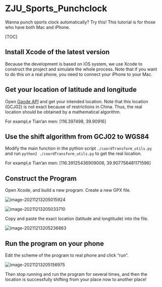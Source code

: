 # ZJU_Sports_Punchclock
Wanna punch sports clock automatically? Try this! This tutorial is for those who have both Mac and iPhone.

[TOC]

## Install Xcode of the latest version

Because the development is based on iOS system, we use Xcode to construct the project and simulate the whole process. Note that if you want to do this on a real phone, you need to connect your iPhone to your Mac.

## Get your location of latitude and longitude

Open [Gaode API](https://lbs.amap.com/tools/picker) and get your intended location. Note that this location (GCJ02) is not exact because of restrictions in China. Thus, the real location should be obtained by a mathematical algorithm.

For exampl,e Tian’an men: [116.397498, 39.90916]

## Use the shift algorithm from GCJ02 to WGS84

Modify the main function in the python script `./coordTransform_utils.py` and run `python2 ./coordTransform_utils.py` to get the real location.

For exampl,e Tian’an men: [116.39125436909006, 39.907756481171596]

## Construct the Program

Open Xcode, and build a new program. Create a new GPX file.

![image-20211213205015924](http://jacklovespictures.oss-cn-beijing.aliyuncs.com/2021-12-13-125016.png)

![image-20211213205033710](http://jacklovespictures.oss-cn-beijing.aliyuncs.com/2021-12-13-125034.png)

Copy and paste the exact location (latitude and longtitude) into the file.

![image-20211213205236863](http://jacklovespictures.oss-cn-beijing.aliyuncs.com/2021-12-13-125237.png)

## Run the program on your phone

Edit the scheme of the program to real phone and click “run”.

![image-20211213205156975](http://jacklovespictures.oss-cn-beijing.aliyuncs.com/2021-12-13-125157.png)

Then stop running and run the program for several times, and then the location is successfully shifting from your place now to another place!
